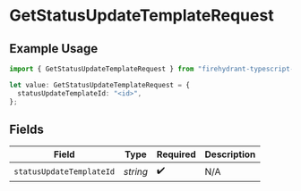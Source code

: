 # GetStatusUpdateTemplateRequest

## Example Usage

```typescript
import { GetStatusUpdateTemplateRequest } from "firehydrant-typescript-sdk/models/operations";

let value: GetStatusUpdateTemplateRequest = {
  statusUpdateTemplateId: "<id>",
};
```

## Fields

| Field                    | Type                     | Required                 | Description              |
| ------------------------ | ------------------------ | ------------------------ | ------------------------ |
| `statusUpdateTemplateId` | *string*                 | :heavy_check_mark:       | N/A                      |